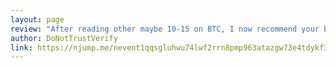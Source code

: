 ```yaml
---
layout: page
review: "After reading other maybe 10-15 on BTC, I now recommend your book as the first one to read as a primer to others such as Bitcoin Standard, Broken Money, Sovereign Individual, and the list goes on."
author: DoNotTrustVerify
link: https://njump.me/nevent1qqsgluhwu74lwf2rrn8pmp963atazgw73e4tdykf3hyaa7w5s8lazhgpz4mhxue69uhkummnw3ezummcw3ezuer9wchsyg8qqh30yh3q5rcpszevd8x6xnfjdf8vxvk6qkdgfy3r5522vycs0vpsgqqqqqqs9wlvhk
---
```

